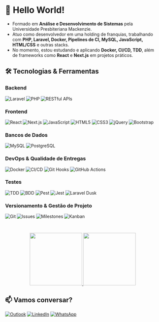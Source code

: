 # 👋 Hello World! 

- Formado em **Análise e Desenvolvimento de Sistemas** pela Universidade Presbiteriana Mackenzie.  
- Atuo como desenvolvedor em uma holding de franquias, trabalhando com **PHP, Laravel, Docker, Pipelines de CI, MySQL, JavaScript, HTML/CSS** e outras stacks.  
- No momento, estou estudando e aplicando **Docker, CI/CD, TDD**, além de frameworks como **React** e **Next.js** em projetos práticos.

## 🛠️ Tecnologias & Ferramentas

### Backend  
![Laravel](https://img.shields.io/badge/Laravel-FF2D20?style=for-the-badge&logo=laravel&logoColor=white) 
![PHP](https://img.shields.io/badge/PHP-777BB4?style=for-the-badge&logo=php&logoColor=white) 
![RESTful APIs](https://img.shields.io/badge/RESTful_APIs-6DB33F?style=for-the-badge&logo=swagger&logoColor=white) 

### Frontend  
![React](https://img.shields.io/badge/React-61DAFB?style=for-the-badge&logo=react&logoColor=black)
![Next.js](https://img.shields.io/badge/Next.js-000000?style=for-the-badge&logo=next.js&logoColor=white)
![JavaScript](https://img.shields.io/badge/JavaScript-F7DF1E?style=for-the-badge&logo=javascript&logoColor=black)
![HTML5](https://img.shields.io/badge/HTML5-E34F26?style=for-the-badge&logo=html5&logoColor=white)
![CSS3](https://img.shields.io/badge/CSS3-1572B6?style=for-the-badge&logo=css3&logoColor=white)
![jQuery](https://img.shields.io/badge/jQuery-0769AD?style=for-the-badge&logo=jquery&logoColor=white)
![Bootstrap](https://img.shields.io/badge/Bootstrap-563D7C?style=for-the-badge&logo=bootstrap&logoColor=white)

### Bancos de Dados  
![MySQL](https://img.shields.io/badge/MySQL-4479A1?style=for-the-badge&logo=mysql&logoColor=white) 
![PostgreSQL](https://img.shields.io/badge/PostgreSQL-4169E1?style=for-the-badge&logo=postgresql&logoColor=white) 

### DevOps & Qualidade de Entregas
![Docker](https://img.shields.io/badge/Docker-2496ED?style=for-the-badge&logo=docker&logoColor=white)
![CI/CD](https://img.shields.io/badge/CI/CD-555555?style=for-the-badge&logo=githubactions&logoColor=white)
![Git Hooks](https://img.shields.io/badge/Git_Hooks-F05032?style=for-the-badge&logo=git&logoColor=white)
![GitHub Actions](https://img.shields.io/badge/GitHub_Actions-2088FF?style=for-the-badge&logo=github-actions&logoColor=white)

### Testes  
![TDD](https://img.shields.io/badge/TDD-555555?style=for-the-badge&logo=testinglibrary&logoColor=white)
![BDD](https://img.shields.io/badge/BDD-32B643?style=for-the-badge&logo=cucumber&logoColor=white)
![Pest](https://img.shields.io/badge/Pest-000000?style=for-the-badge&logo=pestphp&logoColor=white)
![Jest](https://img.shields.io/badge/Jest-C21325?style=for-the-badge&logo=jest&logoColor=white)
![Laravel Dusk](https://img.shields.io/badge/Laravel_Dusk-FF2D20?style=for-the-badge&logo=laravel&logoColor=white)

### Versionamento & Gestão de Projeto  
![Git](https://img.shields.io/badge/Git-F05032?style=for-the-badge&logo=git&logoColor=white)
![Issues](https://img.shields.io/badge/Issues-F28D1A?style=for-the-badge&logo=github&logoColor=white)
![Milestones](https://img.shields.io/badge/Milestones-6E5494?style=for-the-badge&logo=github&logoColor=white)
![Kanban](https://img.shields.io/badge/Kanban-0079BF?style=for-the-badge&logo=trello&logoColor=white)

<br>

<p align="center">
  <a href="https://github.com/gustavocamalionti" target="_blank">
    <img height="170em" src="https://github-readme-stats-eight-theta.vercel.app/api?username=gustavocamalionti&show_icons=true&theme=dracula&include_all_commits=true&count_private=true"/>
    <img height="170em" src="https://github-readme-stats-eight-theta.vercel.app/api/top-langs/?username=gustavocamalionti&layout=compact&langs_count=8&theme=dracula"/>
  </a>
</p>

## 📫 Vamos conversar?

[![Outlook](https://img.shields.io/badge/Microsoft_Outlook-0078D4?style=for-the-badge&logo=microsoft-outlook&logoColor=white)](mailto:gustavocamalionti@outlook.com)
[![LinkedIn](https://img.shields.io/badge/-LinkedIn-%230077B5?style=for-the-badge&logo=linkedin&logoColor=white)](https://www.linkedin.com/in/gustavocamalionti/)
[![WhatsApp](https://img.shields.io/badge/WhatsApp-25D366?style=for-the-badge&logo=whatsapp&logoColor=white)](https://api.whatsapp.com/send?phone=5519982230726)

